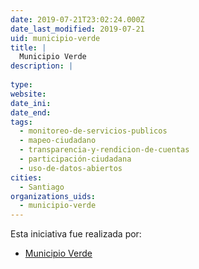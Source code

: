 ```yaml
---
date: 2019-07-21T23:02:24.000Z
date_last_modified: 2019-07-21
uid: municipio-verde
title: |
  Municipio Verde
description: |
  
type: 
website: 
date_ini: 
date_end: 
tags:
  - monitoreo-de-servicios-publicos
  - mapeo-ciudadano
  - transparencia-y-rendicion-de-cuentas
  - participación-ciudadana
  - uso-de-datos-abiertos
cities: 
  - Santiago
organizations_uids:
  - municipio-verde
---
```


Esta iniciativa fue realizada por:

- [Municipio Verde](/organizaciones/municipio-verde)
